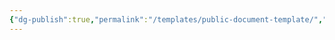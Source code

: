 ```yaml
---
{"dg-publish":true,"permalink":"/templates/public-document-template/","tags":["public"],"noteIcon":"1","created":"2023-08-15T14:20:11.000+02:00","updated":"2022-12-23T10:51:19.000+01:00"}
---
```


